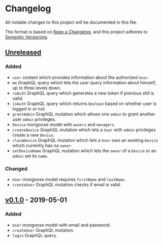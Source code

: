 # Changelog
All notable changes to this project will be documented in this file.

The format is based on [Keep a Changelog](https://keepachangelog.com/en/1.0.0/),
and this project adheres to [Semantic Versioning](https://semver.org/spec/v2.0.0.html).

## [Unreleased]

### Added
* `user` context which provides information about the authorized `User`.
* `me` GraphQL query which lets the user query information about himself, up to three levels down.
* `reAuth` GraphQL query which generates a new token if previous still is valid. 
* `isAuth` GraphQL query which returns `Boolean` based on whether user is logged in or not.
* `grantAdmin` GraphQL mutation which allows one `admin` to grant another user `admin` privileges.
* `Device` mongoose model with `owners` and `managers`.
* `createDevice` GraphQL mutation which lets a `User` with `admin` privileges create a new `Device`.
* `claimDevice` GraphQL mutation which lets a `User` own an existing `Device` which currently has no `owner`.
* `setDeviceName` GraphQL mutation which lets the `owner` of a `Device` or an `admin` set its `name`.

### Changed
* `User` mongoose model requires `firstName` and `lastName`.
* `createUser` GraphQL mutation checks if email is valid.

## [v0.1.0] - 2019-05-01

### Added

* `User` mongoose model with email and password.
* `createUser` GraphQL mutation.
* `login` GraphQL query.

[Unreleased]: https://github.com/leiklier/ambientalarm-api/compare/v0.1.0...HEAD
[v0.1.0]: https://github.com/leiklier/ambientalarm-api/releases/tag/v0.1.0
